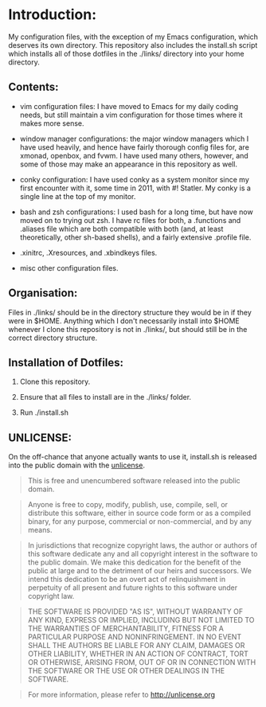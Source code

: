 # Introduction:

My configuration files, with the exception of my Emacs configuration,
which deserves its own directory.  This repository also includes the
install.sh script which installs all of those dotfiles in the ./links/
directory into your home directory.

## Contents:

* vim configuration files: I have moved to Emacs for my daily coding
  needs, but still maintain a vim configuration for those times where
  it makes more sense.

* window manager configurations: the major window managers which I
  have used heavily, and hence have fairly thorough config files for,
  are xmonad, openbox, and fvwm.  I have used many others, however,
  and some of those may make an appearance in this repository as well.

* conky configuration: I have used conky as a system monitor since my
  first encounter with it, some time in 2011, with #! Statler.  My
  conky is a single line at the top of my monitor.

* bash and zsh configurations: I used bash for a long time, but have
  now moved on to trying out zsh.  I have rc files for both, a
  .functions and .aliases file which are both compatible with both
  (and, at least theoretically, other sh-based shells), and a fairly
  extensive .profile file.

* .xinitrc, .Xresources, and .xbindkeys files.

* misc other configuration files.

## Organisation:

Files in ./links/ should be in the directory structure they would be
in if they were in $HOME.  Anything which I don't necessarily install
into $HOME whenever I clone this repository is not in ./links/, but
should still be in the correct directory structure.

## Installation of Dotfiles:

1. Clone this repository.

2. Ensure that all files to install are in the ./links/ folder.

3. Run ./install.sh

## UNLICENSE:

On the off-chance that anyone actually wants to use it, install.sh is
released into the public domain with the [unlicense](unlicense.org).

> This is free and unencumbered software released into the public
domain.

> Anyone is free to copy, modify, publish, use, compile, sell, or
distribute this software, either in source code form or as a compiled
binary, for any purpose, commercial or non-commercial, and by any
means.

> In jurisdictions that recognize copyright laws, the author or
authors of this software dedicate any and all copyright interest in
the software to the public domain. We make this dedication for the
benefit of the public at large and to the detriment of our heirs and
successors. We intend this dedication to be an overt act of
relinquishment in perpetuity of all present and future rights to this
software under copyright law.

> THE SOFTWARE IS PROVIDED "AS IS", WITHOUT WARRANTY OF ANY KIND,
EXPRESS OR IMPLIED, INCLUDING BUT NOT LIMITED TO THE WARRANTIES OF
MERCHANTABILITY, FITNESS FOR A PARTICULAR PURPOSE AND NONINFRINGEMENT.
IN NO EVENT SHALL THE AUTHORS BE LIABLE FOR ANY CLAIM, DAMAGES OR
OTHER LIABILITY, WHETHER IN AN ACTION OF CONTRACT, TORT OR OTHERWISE,
ARISING FROM, OUT OF OR IN CONNECTION WITH THE SOFTWARE OR THE USE OR
OTHER DEALINGS IN THE SOFTWARE.

> For more information, please refer to <http://unlicense.org>
